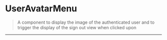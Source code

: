 # UserAvatarMenu

> A component to display the image of the authenticated user and to trigger the display of the
> sign out view when clicked upon

---
